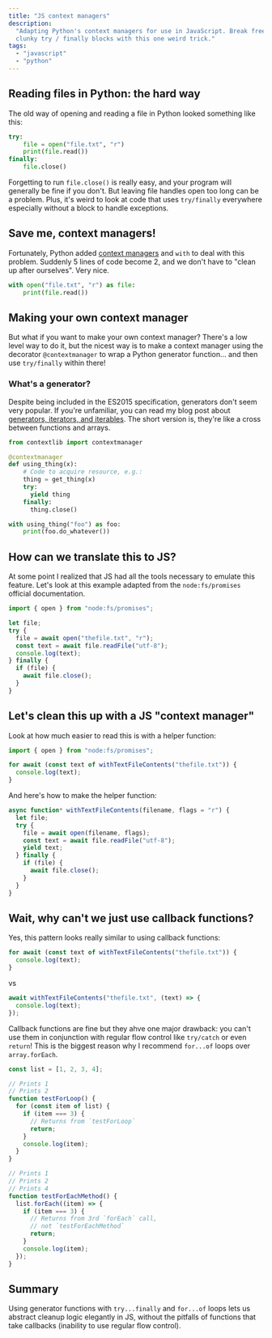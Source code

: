 ```yaml
---
title: "JS context managers"
description:
  "Adapting Python's context managers for use in JavaScript. Break free from
  clunky try / finally blocks with this one weird trick."
tags:
  - "javascript"
  - "python"
---
```


## Reading files in Python: the hard way

The old way of opening and reading a file in Python looked something like this:

```py
try:
    file = open("file.txt", "r")
    print(file.read())
finally:
    file.close()
```

Forgetting to run `file.close()` is really easy, and your program will generally
be fine if you don't. But leaving file handles open too long can be a problem.
Plus, it's weird to look at code that uses `try/finally` everywhere especially
without a block to handle exceptions.

## Save me, context managers!

Fortunately, Python added
[context managers](https://docs.python.org/3/library/contextlib.html) and `with`
to deal with this problem. Suddenly 5 lines of code become 2, and we don't have
to "clean up after ourselves". Very nice.

```py
with open("file.txt", "r") as file:
    print(file.read())
```

## Making your own context manager

But what if you want to make your own context manager? There's a low level way
to do it, but the nicest way is to make a context manager using the decorator
`@contextmanager` to wrap a Python generator function... and then use
`try/finally` within there!

<aside class="infobox">

### What's a generator?

Despite being included in the ES2015 specification, generators don't seem very
popular. If you're unfamiliar, you can read my blog post about
[generators, iterators, and iterables](/blog/2017/js-iterators/). The short
version is, they're like a cross between functions and arrays.

</aside>

```py
from contextlib import contextmanager

@contextmanager
def using_thing(x):
    # Code to acquire resource, e.g.:
    thing = get_thing(x)
    try:
      yield thing
    finally:
      thing.close()

with using_thing("foo") as foo:
    print(foo.do_whatever())
```

## How can we translate this to JS?

At some point I realized that JS had all the tools necessary to emulate this
feature. Let's look at this example adapted from the `node:fs/promises` official
documentation.

```js
import { open } from "node:fs/promises";

let file;
try {
  file = await open("thefile.txt", "r");
  const text = await file.readFile("utf-8");
  console.log(text);
} finally {
  if (file) {
    await file.close();
  }
}
```

## Let's clean this up with a JS "context manager"

Look at how much easier to read this is with a helper function:

```js
import { open } from "node:fs/promises";

for await (const text of withTextFileContents("thefile.txt")) {
  console.log(text);
}
```

And here's how to make the helper function:

```js
async function* withTextFileContents(filename, flags = "r") {
  let file;
  try {
    file = await open(filename, flags);
    const text = await file.readFile("utf-8");
    yield text;
  } finally {
    if (file) {
      await file.close();
    }
  }
}
```

## Wait, why can't we just use callback functions?

Yes, this pattern looks really similar to using callback functions:

```js
for await (const text of withTextFileContents("thefile.txt")) {
  console.log(text);
}
```

vs

```js
await withTextFileContents("thefile.txt", (text) => {
  console.log(text);
});
```

Callback functions are fine but they ahve one major drawback: you can't use them
in conjunction with regular flow control like `try/catch` or even `return`! This
is the biggest reason why I recommend `for...of` loops over `array.forEach`.

```js
const list = [1, 2, 3, 4];

// Prints 1
// Prints 2
function testForLoop() {
  for (const item of list) {
    if (item === 3) {
      // Returns from `testForLoop`
      return;
    }
    console.log(item);
  }
}

// Prints 1
// Prints 2
// Prints 4
function testForEachMethod() {
  list.forEach((item) => {
    if (item === 3) {
      // Returns from 3rd `forEach` call,
      // not `testForEachMethod`
      return;
    }
    console.log(item);
  });
}
```

## Summary

Using generator functions with `try...finally` and `for...of` loops lets us
abstract cleanup logic elegantly in JS, without the pitfalls of functions that
take callbacks (inability to use regular flow control).
